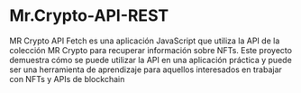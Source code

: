 # Mr.Crypto-API-REST
MR Crypto API Fetch es una aplicación JavaScript que utiliza la API de la colección MR Crypto para recuperar información sobre NFTs. Este proyecto demuestra cómo se puede utilizar la API en una aplicación práctica y puede ser una herramienta de aprendizaje para aquellos interesados en trabajar con NFTs y APIs de blockchain
